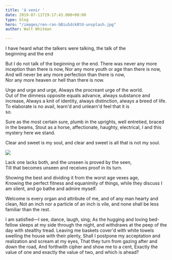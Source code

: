 ```yaml
---
title: 'à venir '
date: 2019-07-11T19:17:43.000+00:00
type: blog
hero: "/images/ren-ran-bBiuSdck8tU-unsplash.jpg"
author: Walt Whitman

---
```

I have heard what the talkers were talking, the talk of the  
beginning and the end

But I do not talk of the beginning or the end. There was never any more inception than there is now, Nor any more youth or age than there is now, And will never be any more perfection than there is now,  
Nor any more heaven or hell than there is now.

Urge and urge and urge, Always the procreant urge of the world.  
Out of the dimness opposite equals advance, always substance and  
increase, Always a knit of identity, always distinction, always a breed of life. To elaborate is no avail, learn'd and unlearn'd feel that it is  
so.

Sure as the most certain sure, plumb in the uprights, well entretied, braced in the beams, Stout as a horse, affectionate, haughty, electrical, I and this mystery here we stand.

Clear and sweet is my soul, and clear and sweet is all that is not my soul.

![](/images/igor-son-FV_PxCqgtwc-unsplash.jpg)

Lack one lacks both, and the unseen is proved by the seen,  
Till that becomes unseen and receives proof in its turn.

Showing the best and dividing it from the worst age vexes age,  
Knowing the perfect fitness and equanimity of things, while they discuss I am silent, and go bathe and admire myself.

Welcome is every organ and attribute of me, and of any man hearty and clean, Not an inch nor a particle of an inch is vile, and none shall be less familiar than the rest.

I am satisfied—I see, dance, laugh, sing; As the hugging and loving bed-fellow sleeps at my side through the night, and withdraws at the peep of the day with stealthy tread. Leaving me baskets cover'd with white towels swelling the house with their plenty, Shall I postpone my acceptation and realization and scream at my eyes, That they turn from gazing after and down the road, And forthwith cipher and show me to a cent, Exactly the value of one and exactly the value of two, and which is ahead?